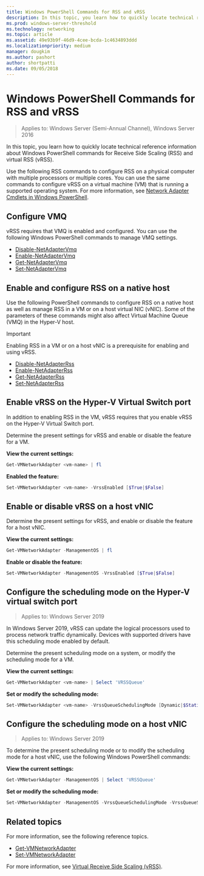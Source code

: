 ```yaml
---
title: Windows PowerShell Commands for RSS and vRSS
description: In this topic, you learn how to quickly locate technical reference information about Windows PowerShell commands for Receive Side Scaling (RSS) and virtual RSS (vRSS).
ms.prod: windows-server-threshold
ms.technology: networking
ms.topic: article
ms.assetid: 49e93b9f-46d9-4cee-bcda-1c4634893ddd
ms.localizationpriority: medium
manager: dougkim
ms.author: pashort
author: shortpatti
ms.date: 09/05/2018
---
```


# Windows PowerShell Commands for RSS and vRSS

>Applies to: Windows Server (Semi-Annual Channel), Windows Server 2016

In this topic, you learn how to quickly locate technical reference information about Windows PowerShell commands for Receive Side Scaling \(RSS\) and virtual RSS \(vRSS\).

Use the following RSS commands to configure RSS on a physical computer with multiple processors or multiple cores. You can use the same commands to configure vRSS on a virtual machine \(VM\) that is running a supported operating system. For more information, see [Network Adapter Cmdlets in Windows PowerShell](https://docs.microsoft.com/powershell/module/netadapter/?view=win10-ps).

## Configure VMQ

vRSS requires that VMQ is enabled and configured. You can use the following Windows PowerShell commands to manage VMQ settings.

- [Disable-NetAdapterVmq](https://docs.microsoft.com/powershell/module/netadapter/disable-netadaptervmq?view=win10-ps)
- [Enable-NetAdapterVmq](https://docs.microsoft.com/powershell/module/netadapter/enable-netadaptervmq?view=win10-ps)
- [Get-NetAdapterVmq](https://docs.microsoft.com/powershell/module/netadapter/get-netadaptervmq?view=win10-ps)
- [Set-NetAdapterVmq](https://docs.microsoft.com/powershell/module/netadapter/set-netadaptervmq?view=win10-ps)

## Enable and configure RSS on a native host

Use the following PowerShell commands to configure RSS on a native host as well as manage RSS in a VM or on a host virtual NIC (vNIC). Some of the parameters of these commands might also affect Virtual Machine Queue \(VMQ\) in the Hyper-V host.  

>[!IMPORTANT]
>Enabling RSS in a VM or on a host vNIC is a prerequisite for enabling and using vRSS.

- [Disable-NetAdapterRss](https://docs.microsoft.com/powershell/module/netadapter/disable-netadapterrss?view=win10-ps)
- [Enable-NetAdapterRss](https://docs.microsoft.com/powershell/module/netadapter/enable-netadapterrss?view=win10-ps)
- [Get-NetAdapterRss](https://docs.microsoft.com/powershell/module/netadapter/get-netadapterrss?view=win10-ps)
- [Set-NetAdapterRss](https://docs.microsoft.com/powershell/module/netadapter/Set-NetAdapterRss?view=win10-ps)

## Enable vRSS on the Hyper\-V Virtual Switch port

In addition to enabling RSS in the VM, vRSS requires that you enable vRSS on the Hyper\-V Virtual Switch port. 

Determine the present settings for vRSS and enable or disable the feature for a VM.

   **View the current settings:** 

   ```PowerShell
   Get-VMNetworkAdapter <vm-name> | fl
   ```

   **Enabled the feature:**
   
   ```PowerShell
   Set-VMNetworkAdapter <vm-name> -VrssEnabled [$True|$False]
   ```

## Enable or disable vRSS on a host vNIC

Determine the present settings for vRSS, and enable or disable the feature for a host vNIC.

   **View the current settings:** 

   ```PowerShell
   Get-VMNetworkAdapter -ManagementOS | fl
   ```

   **Enable or disable the feature:** 

   ```PowerShell
   Set-VMNetworkAdapter -ManagementOS -VrssEnabled [$True|$False]
   ```

## Configure the scheduling mode on the Hyper-V virtual switch port 
>Applies to: Windows Server 2019

In Windows Server 2019, vRSS can update the logical processors used to process network traffic dynamically.  Devices with supported drivers have this scheduling mode enabled by default. 

Determine the present scheduling mode on a system, or modify the scheduling mode for a VM.

   **View the current settings:** 

   ```PowerShell
   Get-VMNetworkAdapter <vm-name> | Select 'VRSSQueue'
   ```

   **Set or modify the scheduling mode:**

   ```PowerShell
   Set-VMNetworkAdapter <vm-name> -VrssQueueSchedulingMode [Dynamic|$StaticVrss|StaticVMQ]
   ```

## Configure the scheduling mode on a host vNIC
>Applies to: Windows Server 2019

To determine the present scheduling mode or to modify the scheduling mode for a host vNIC, use the following Windows PowerShell commands:

   **View the current settings:** 

   ```PowerShell
   Get-VMNetworkAdapter -ManagementOS | Select 'VRSSQueue'
   ```

   **Set or modify the scheduling mode:** 

   ```PowerShell
   Set-VMNetworkAdapter -ManagementOS -VrssQueueSchedulingMode -VrssQueueSchedulingMode [Dynamic|$StaticVrss|StaticVMQ]
   ```


## Related topics 
For more information, see the following reference topics.

- [Get-VMNetworkAdapter](https://technet.microsoft.com/itpro/powershell/windows/hyper-v/get-vmnetworkadapter)
- [Set-VMNetworkAdapter](https://technet.microsoft.com/itpro/powershell/windows/hyper-v/set-vmnetworkadapter)

For more information, see [Virtual Receive Side Scaling (vRSS)](vrss-top.md).
